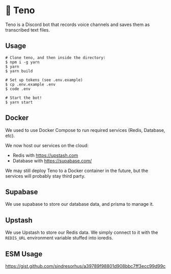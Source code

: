 # 📝 Teno

Teno is a Discord bot that records voice channels and saves them as transcribed text files.

## Usage

```sh-session
# Clone teno, and then inside the directory:
$ npm i -g yarn
$ yarn
$ yarn build

# Set up tokens (see .env.example)
$ cp .env.example .env
$ code .env

# Start the bot!
$ yarn start
```

## Docker

We used to use Docker Compose to run required services (Redis, Database, etc).

We now host our services on the cloud:

- Redis with https://upstash.com
- Database with https://supabase.com/

We may still deploy Teno to a Docker container in the future, but the services will probably
stay third party.

## Supabase

We use supabase to store our database data, and prisma to manage it.

## Upstash

We use Upstash to store our Redis data.
We simply connect to it with the `REDIS_URL` environment variable stuffed into ioredis.

## ESM Usage

https://gist.github.com/sindresorhus/a39789f98801d908bbc7ff3ecc99d99c
